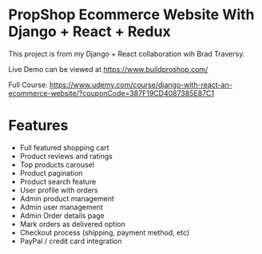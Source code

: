 <h1>PropShop Ecommerce Website With Django + React + Redux </h1>

This project is from my Django + React collaboration wih Brad Traversy. 

Live Demo can be viewed at https://www.buildproshop.com/

Full Course: https://www.udemy.com/course/django-with-react-an-ecommerce-website/?couponCode=387F19CD4087385E87C1


<h1>Features </h1>
<ul>
<li>Full featured shopping cart</li>
<li>Product reviews and ratings</li>
<li>Top products carousel</li>
<li>Product pagination</li>
<li>Product search feature</li>
<li>User profile with orders</li>
<li>Admin product management</li>
<li>Admin user management</li>
<li>Admin Order details page</li>
<li>Mark orders as delivered option</li>
<li>Checkout process (shipping, payment method, etc)</li>
<li>PayPal / credit card integration</li>
</ul>
